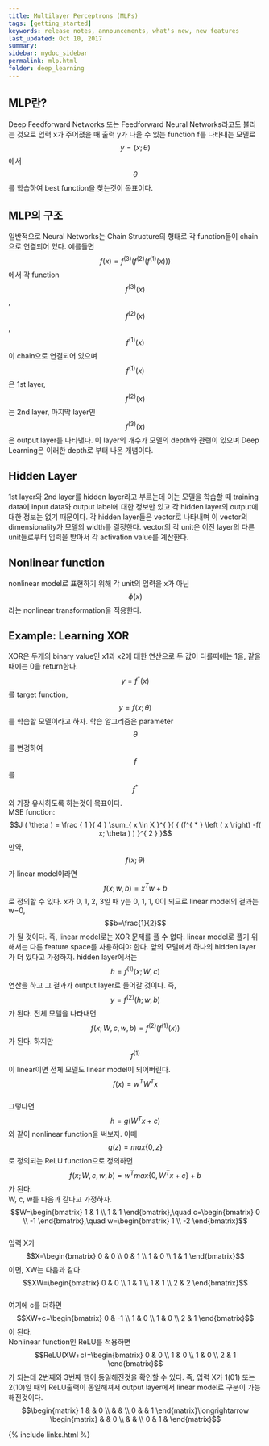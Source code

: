 ```yaml
---
title: Multilayer Perceptrons (MLPs)
tags: [getting_started]
keywords: release notes, announcements, what's new, new features
last_updated: Oct 10, 2017
summary:
sidebar: mydoc_sidebar
permalink: mlp.html
folder: deep_learning
---
```




## MLP란?
Deep Feedforward Networks 또는 Feedforward Neural Networks라고도 불리는 것으로 입력 x가 주어졌을 때 출력 y가 나올 수 있는 function f를 나타내는 모델로 $$y=(x;\theta)$$에서 $$\theta$$를 학습하여 best function을 찾는것이 목표이다.

## MLP의 구조
일반적으로 Neural Networks는 Chain Structure의 형태로 각 function들이 chain으로 연결되어 있다. 예를들면 $$f\left( x \right) =f^{ (3) }\left( f^{ (2) }\left( f^{ (1) }\left( x \right)  \right)  \right)$$에서 각 function $$f^{ (3) }\left( x \right)$$, $$f^{ (2) }\left( x \right)$$, $$f^{ (1) }\left( x \right)$$이 chain으로 연결되어 있으며 $$f^{ (1) }\left( x \right)$$은 1st layer, $$f^{ (2) }\left( x \right)$$는 2nd layer, 마지막 layer인 $$f^{ (3) }\left( x \right)$$은 output layer를 나타낸다. 이 layer의 개수가 모델의 depth와 관련이 있으며 Deep Learning은 이러한 depth로 부터 나온 개념이다.

## Hidden Layer
1st layer와 2nd layer를 hidden layer라고 부르는데 이는 모델을 학습할 때 training data에 input data와 output label에 대한 정보만 있고 각 hidden layer의 output에 대한 정보는 없기 때문이다. 각 hidden layer들은 vector로 나타내며 이 vector의 dimensionality가 모델의 width를 결정한다. vector의 각 unit은 이전 layer의 다른 unit들로부터 입력을 받아서 각 activation value를 계산한다.

## Nonlinear function
nonlinear model로 표현하기 위해 각 unit의 입력을 x가 아닌 $$\phi(x)$$라는 nonlinear transformation을 적용한다.

## Example: Learning XOR
XOR은 두개의 binary value인 x1과 x2에 대한 연산으로 두 값이 다를때에는 1을, 같을때에는 0을 return한다. $$y=f^{ * }(x)$$를 target function, $$y=f(x;\theta)$$를 학습할 모델이라고 하자. 학습 알고리즘은 parameter $$\theta$$를 변경하여 $$f$$를 $$f^{ * }$$와 가장 유사하도록 하는것이 목표이다.<br>
MSE function: $$J ( \theta ) = \frac { 1 }{ 4 } \sum_{ x \in X  }^{  }{ { (f^{ * } \left ( x \right) -f( x; \theta ) ) }^{ 2 } }$$
만약, $$f(x;\theta)$$가 linear model이라면 $$f(x;w,b)=x^{ T }w+b$$로 정의할 수 있다. x가 0, 1, 2, 3일 때 y는 0, 1, 1, 0이 되므로 linear model의 결과는 w=0, $$b=\frac{1}{2}$$가 될 것이다. 즉, linear model로는 XOR 문제를 풀 수 없다. linear model로 풀기 위해서는 다른 feature space를 사용하여야 한다.
앞의 모델에서 하나의 hidden layer가 더 있다고 가정하자. hidden layer에서는 $$h=f^{ (1) }(x;W,c)$$ 연산을 하고 그 결과가 output layer로 들어갈 것이다. 즉, $$y=f^{(2)}(h;w,b)$$가 된다.
전체 모델을 나타내면 $$f(x;W,c,w,b)=f^{(2)}(f^{(1)}(x))$$가 된다. 하지만 $$f^{(1)}$$이 linear이면 전체 모델도 linear model이 되어버린다. $$f(x)=w^{T}W^{T}x$$ <br>
그렇다면 $$h=g(W^{T}x+c)$$와 같이 nonlinear function을 써보자. 이때 $$g(z)=max\{0,z\}$$로 정의되는 ReLU function으로 정의하면 $$f(x;W,c,w,b)=w^{T}max\{0, W^{T}x+c\}+b$$가 된다. <br>
W, c, w를 다음과 같다고 가정하자.
$$W=\begin{bmatrix} 1 & 1 \\ 1 & 1 \end{bmatrix},\quad c=\begin{bmatrix} 0 \\ -1 \end{bmatrix},\quad w=\begin{bmatrix} 1  \\ -2  \end{bmatrix}$$<br>
입력 X가 $$X=\begin{bmatrix} 0 & 0 \\ 0 & 1 \\ 1 & 0 \\ 1 & 1 \end{bmatrix}$$이면, XW는 다음과 같다. $$XW=\begin{bmatrix} 0 & 0 \\ 1 & 1 \\ 1 & 1 \\ 2 & 2 \end{bmatrix}$$<br>
여기에 c를 더하면 $$XW+c=\begin{bmatrix} 0 & -1 \\ 1 & 0 \\ 1 & 0 \\ 2 & 1 \end{bmatrix}$$이 된다. <br>
Nonlinear function인 ReLU를 적용하면 $$ReLU(XW+c)=\begin{bmatrix} 0 & 0 \\ 1 & 0 \\ 1 & 0 \\ 2 & 1 \end{bmatrix}$$가 되는데 2번째와 3번째 행이 동일해진것을 확인할 수 있다. 즉, 입력 X가 1(01) 또는 2(10)일 때의 ReLU출력이 동일해져서 output layer에서 linear model로 구분이 가능해진것이다.<br>
$$\begin{matrix} 1 &  & 0 \\  &  &  \\ 0 &  & 1 \end{matrix}\longrightarrow \begin{matrix}  &  & 0 \\  &  &  \\ 0 & 1 &  \end{matrix}$$




{% include links.html %}
